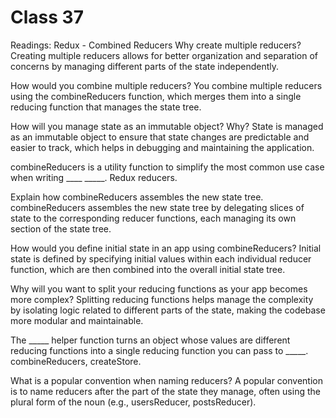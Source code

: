 # Class 37

Readings: Redux - Combined Reducers
Why create multiple reducers? Creating multiple reducers allows for better organization and separation of concerns by managing different parts of the state independently.

How would you combine multiple reducers? You combine multiple reducers using the combineReducers function, which merges them into a single reducing function that manages the state tree.

How will you manage state as an immutable object? Why? State is managed as an immutable object to ensure that state changes are predictable and easier to track, which helps in debugging and maintaining the application.

combineReducers is a utility function to simplify the most common use case when writing ____ _____. Redux reducers.

Explain how combineReducers assembles the new state tree. combineReducers assembles the new state tree by delegating slices of state to the corresponding reducer functions, each managing its own section of the state tree.

How would you define initial state in an app using combineReducers? Initial state is defined by specifying initial values within each individual reducer function, which are then combined into the overall initial state tree.

Why will you want to split your reducing functions as your app becomes more complex? Splitting reducing functions helps manage the complexity by isolating logic related to different parts of the state, making the codebase more modular and maintainable.

The _____ helper function turns an object whose values are different reducing functions into a single reducing function you can pass to _____. combineReducers, createStore.

What is a popular convention when naming reducers? A popular convention is to name reducers after the part of the state they manage, often using the plural form of the noun (e.g., usersReducer, postsReducer).
